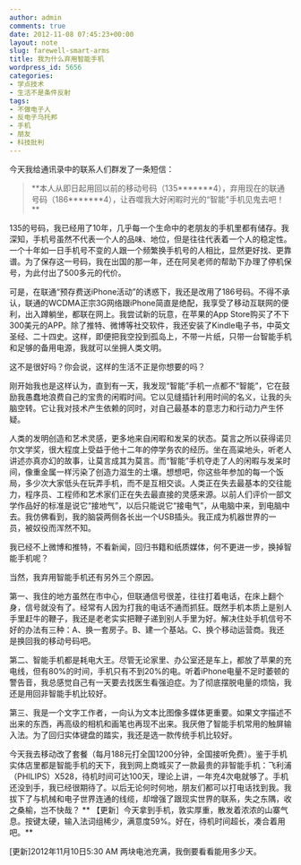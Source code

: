 ```yaml
---
author: admin
comments: true
date: 2012-11-08 07:45:23+00:00
layout: note
slug: farewell-smart-arms
title: 我为什么弃用智能手机
wordpress_id: 5656
categories:
- 学点技术
- 生活不是条件反射
tags:
- 不做电子人
- 反电子乌托邦
- 手机
- 朋友
- 科技批判
---
```


今天我给通讯录中的联系人们群发了一条短信：





<blockquote>**本人从即日起用回以前的移动号码（135*******4），弃用现在的联通号码（186*******4），让吞噬我大好闲暇时光的“智能"手机见鬼去吧！**</blockquote>





135的号码，我已经用了10年，几乎每一个生命中的老朋友的手机里都有储存。我深知，手机号虽然不代表一个人的品味、地位，但是往往代表着一个人的稳定性。一个十年如一日手机号不变的人跟一个频繁换手机号的人相比，显然更好找、更靠谱。为了保存这一号码，我在出国的那一年，还在阿吴老师的帮助下办理了停机保号，为此付出了500多元的代价。

可是，在联通“预存费送iPhone活动”的诱惑下，我还是改用了186号码。不得不承认，联通的WCDMA正宗3G网络跟iPhone简直是绝配，我享受了移动互联网的便利，出入蹲躺坐，都联在网上。我尝试新的玩意，在苹果的App Store购买了不下300美元的APP。除了推特、微博等社交软件，我还安装了Kindle电子书，中英文圣经、二十四史。这样，即便把我空投到孤岛上，不带一片纸，只带一台智能手机和足够的备用电源，我就可以坐拥人类文明。

这不是很好吗？你会说，这样的生活不正是你想要的吗？

刚开始我也是这样认为，直到有一天，我发现“智能”手机一点都不“智能”，它在鼓励我愚蠢地浪费自己的宝贵的闲暇时间。它以见缝插针利用时间的名义，让我的头脑空转。它让我对技术产生依赖的同时，对自己最基本的意志力和行动力产生怀疑。

人类的发明创造和艺术灵感，更多地来自闲暇和发呆的状态。莫言之所以获得诺贝尔文学奖，很大程度上受益于他十二年的停学务农的经历。坐在高粱地头，听老人讲述亦真亦幻的故事，让莫言成其为莫言。而“智能”手机夺走了人的闲暇与发呆时间，像重金属一样污染了创造力滋生的土壤。想想吧，你这些年参加的每一个饭局，多少次大家低头在玩弄手机，而不是互相交谈。人类正在失去最基本的交往能力，程序员、工程师和艺术家们正在失去最直接的灵感来源。以前人们评价一部文学作品好的标准是说它“接地气”，以后只能说它“接电气”，从电脑中来，到电脑中去。我仿佛看到，我的脑袋两侧各长出一个USB插头。我正成为机器世界的一员，被奴役而浑然不知。

我已经不上微博和推特，不看新闻，回归书籍和纸质媒体，何不更进一步，换掉智能手机呢？

当然，我弃用智能手机还有另外三个原因。

第一、我住的地方虽然在市中心，但联通信号很差，往往打着电话，在床上翻个身，信号就没有了。经常有人因为打我的电话不通而抓狂。既然手机本质上是别人手里赶牛的鞭子，我还是老老实实把鞭子递到别人手里为好。解决住处手机信号不好的办法有三种：A、换一套房子。B、建一个基站。C、换个移动运营商。我还是换回我的移动号码吧。

第二、智能手机都是耗电大王。尽管无论家里、办公室还是车上，都放了苹果的充电线，但有80%的时间，手机只有不到20%的电。听着iPhone电量不足时萎顿的警告音，我总感觉自己有一天要去找医生看强迫症。为了彻底摆脱电量的烦恼，我还是用回非智能手机比较好。

第三、我是一个文字工作者，一向认为文本比图像多媒体更重要。如果文字描述不出来的东西，再高级的相机和画笔也再现不出来。我厌倦了智能手机常用的触屏输入法。为了回归实体键盘的踏实，我还是选一款传统手机比较好。

今天我去移动改了套餐（每月188元打全国1200分钟，全国接听免费）。鉴于手机实体店里都是智能手机的天下，我到网上商城买了一款最贵的非智能手机：飞利浦（PHILIPS）X528，待机时间可达100天，理论上讲，一年充4次电就够了。手机还没到手，我已经很期待了。以后无论何时何地，朋友们都可以打电话找到我。我拔下了与机械和电子世界连通的线缆，却增强了跟现实世界的联系，失之东隅，收之桑榆，岂不快哉？
**
【更新］今天拿到手机，敦实厚重，散发着浓浓的山寨气息。按键太硬，输入法词组稀少，满意度59%。好在，待机时间超长，凑合着用吧。**

[更新]2012年11月10日5:30 AM 两块电池充满，我倒要看看能用多少天。
